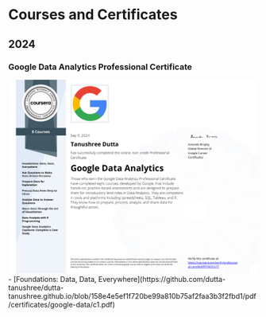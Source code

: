 #  Courses and Certificates
## 2024

### Google Data Analytics Professional Certificate
<td markdown="span"><img src="https://github.com/dutta-tanushree/dutta-tanushree.github.io/blob/master/pdf/certificates/google-data/Coursera%20KH0FP1NO1U77-1.png?raw=true"></td>
- [Foundations: Data, Data, Everywhere](https://github.com/dutta-tanushree/dutta-tanushree.github.io/blob/158e4e5ef1f720be99a810b75af2faa3b3f2fbd1/pdf/certificates/google-data/c1.pdf)


